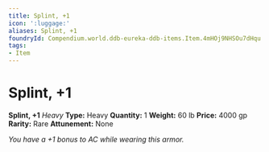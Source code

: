 ```yaml
---
title: Splint, +1
icon: ':luggage:'
aliases: Splint, +1
foundryId: Compendium.world.ddb-eureka-ddb-items.Item.4mHOj9NHSOu7dHqu
tags:
- Item
---
```


# Splint, +1

**Splint, +1**
_Heavy_
**Type:** Heavy
**Quantity:** 1
**Weight:** 60 lb
**Price:** 4000 gp
**Rarity:** Rare
**Attunement:** None

*You have a +1 bonus to AC while wearing this armor.*